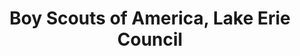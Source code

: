 ---
layout: repo
title: "Boy Scouts of America, Lake Erie Council"
id: 355
permalink: repos/355/
---
